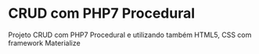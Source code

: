 # CRUD com PHP7 Procedural
Projeto CRUD com PHP7 Procedural e utilizando também HTML5, CSS com framework Materialize
